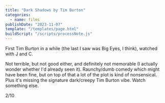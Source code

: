 ```yaml
---
title: "Dark Shadows by Tim Burton"
categories:
  - name: films
publishDate: "2023-11-07"
template: "/templates/page.html"
buildScript: "/scripts/processNote.js"
---
```


First Tim Burton in a while (the last I saw was Big Eyes, I think), watched with J and C.

Not terrible, but not good either, and definitely not memorable (I actually wonder whether I'd already seen it). Raunchy/dumb comedy which might have been fine, but on top of that a lot of the plot is kind of nonsensical. Plus it's missing the signature dark/creepy Tim Burton vibe. Watch something else.

2/10
